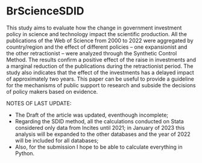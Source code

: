 # BrScienceSDID
This study aims to evaluate how the change in government investment policy in science and technology impact the scientific production. All the publications of the Web of Science from 2000 to 2022 were aggregated by country/region and the effect of different policies – one expansionist and the other retractionist – were analyzed through the Synthetic Control Method. The results confirm a positive effect of the raise in investments and a marginal reduction of the publications during the retractionist period. The study also indicates that the effect of the investments has a delayed impact of approximately two years. This paper can be useful to provide a guideline for the mechanisms of public support to research and subside the decisions of policy makers based on evidence.

NOTES OF LAST UPDATE:
- The Draft of the article was updated, eventhough incomplete;
- Regarding the SDID method, all the calculations conducted on Stata considered only data from Incites until 2021; in January of 2023 this analysis will be expanded to the other databases and the year of 2022 will be included for all databases;
- Also, for the submission I hope to be able to calculate everything in Python.
